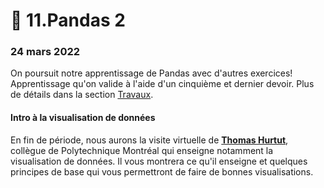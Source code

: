 # 🐼 11.Pandas 2

### 24 mars 2022

On poursuit notre apprentissage de Pandas avec d'autres exercices! Apprentissage qu'on valide à l'aide d'un cinquième et dernier devoir. Plus de détails dans la section [Travaux](../travaux/travaux.md#devoir-5).

#### Intro à la visualisation de données

En fin de période, nous aurons la visite virtuelle de [**Thomas Hurtut**](http://www.professeurs.polymtl.ca/thomas.hurtut/), collègue de Polytechnique Montréal qui enseigne notamment la visualisation de données. Il vous montrera ce qu'il enseigne et quelques principes de base qui vous permettront de faire de bonnes visualisations.
